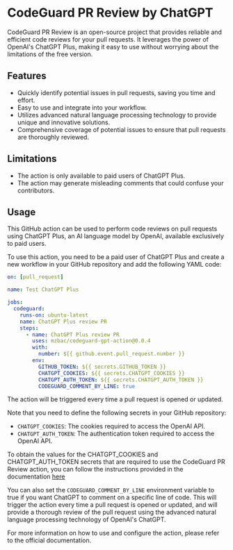 # CodeGuard PR Review by ChatGPT

CodeGuard PR Review is an open-source project that provides reliable and efficient code reviews for your pull requests. It leverages the power of OpenAI's ChatGPT Plus, making it easy to use without worrying about the limitations of the free version.

## Features

- Quickly identify potential issues in pull requests, saving you time and effort.
- Easy to use and integrate into your workflow.
- Utilizes advanced natural language processing technology to provide unique and innovative solutions.
- Comprehensive coverage of potential issues to ensure that pull requests are thoroughly reviewed.

## Limitations

- The action is only available to paid users of ChatGPT Plus.
- The action may generate misleading comments that could confuse your contributors.

## Usage

This GitHub action can be used to perform code reviews on pull requests using ChatGPT Plus, an AI language model by OpenAI, available exclusively to paid users.

To use this action, you need to be a paid user of ChatGPT Plus and create a new workflow in your GitHub repository and add the following YAML code:

```yml
on: [pull_request]

name: Test ChatGPT Plus

jobs:
  codeguard:
    runs-on: ubuntu-latest
    name: ChatGPT Plus review PR
    steps:
      - name: ChatGPT Plus review PR
        uses: mzbac/codeguard-gpt-action@0.0.4
        with:
          number: ${{ github.event.pull_request.number }}
        env:
          GITHUB_TOKEN: ${{ secrets.GITHUB_TOKEN }}
          CHATGPT_COOKIES: ${{ secrets.CHATGPT_COOKIES }}
          CHATGPT_AUTH_TOKEN: ${{ secrets.CHATGPT_AUTH_TOKEN }}
          CODEGUARD_COMMENT_BY_LINE: true
```

The action will be triggered every time a pull request is opened or updated.

Note that you need to define the following secrets in your GitHub repository:

- `CHATGPT_COOKIES`: The cookies required to access the OpenAI API.
- `CHATGPT_AUTH_TOKEN`: The authentication token required to access the OpenAI API.

To obtain the values for the CHATGPT_COOKIES and CHATGPT_AUTH_TOKEN secrets that are required to use the CodeGuard PR Review action, you can follow the instructions provided in the documentation [here](https://github.com/mzbac/chatgpt-plus-api-client#getting-chatgpt_cookies-from-cookies)

You can also set the `CODEGUARD_COMMENT_BY_LINE` environment variable to true if you want ChatGPT to comment on a specific line of code.
This will trigger the action every time a pull request is opened or updated, and will provide a thorough review of the pull request using the advanced natural language processing technology of OpenAI's ChatGPT.

For more information on how to use and configure the action, please refer to the official documentation.
